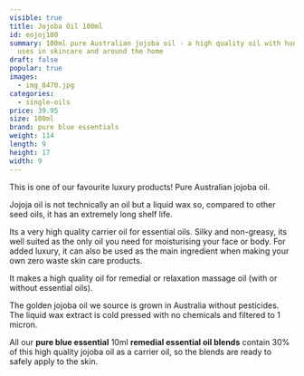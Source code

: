 ```yaml
---
visible: true
title: Jojoba Oil 100ml
id: eojoj100
summary: 100ml pure Australian jojoba oil - a high quality oil with hundreds of
  uses in skincare and around the home
draft: false
popular: true
images:
  - img_8470.jpg
categories:
  - single-oils
price: 39.95
size: 100ml
brand: pure blue essentials
weight: 114
length: 9
height: 17
width: 9
---
```

This is one of our favourite luxury products! Pure Australian jojoba oil.  

Jojoja oil is not technically an oil but a liquid wax so, compared to other seed oils, it has an extremely long shelf life.

Its a very high quality carrier oil for essential oils.  Silky and non-greasy, its well suited as the only oil you need for moisturising your face or body.  For added luxury, it can also be used as the main ingredient when making your own zero waste skin care products.

It makes a high quality oil for remedial or relaxation massage oil (with or without essential oils).  

The golden jojoba oil we source is grown in Australia without pesticides.  The liquid wax extract is cold pressed with no chemicals and filtered to 1 micron.  

All our **pure blue essential** 10ml **remedial essential oil blends** contain 30% of this high quality jojoba oil as a carrier oil, so the blends are ready to safely apply to the skin.